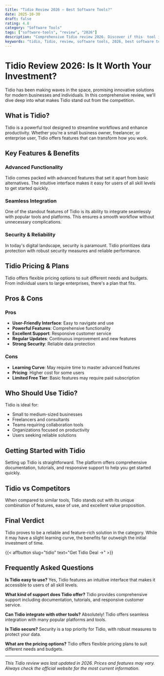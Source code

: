 ```yaml
---
title: "Tidio Review 2026 – Best Software Tools?"
date: 2025-10-30
draft: false
rating: 4.8
category: "Software Tools"
tags: ["software-tools", "review", "2026"]
description: "Comprehensive Tidio review 2026. Discover if this  tool is the best choice for your needs."
keywords: "tidio, Tidio, review, software tools, 2026, best software tools"
---
```


# Tidio Review 2026: Is It Worth Your Investment?

Tidio has been making waves in the  space, promising innovative solutions for modern businesses and individuals. In this comprehensive review, we'll dive deep into what makes Tidio stand out from the competition.

## What is Tidio?

Tidio is a powerful  tool designed to streamline workflows and enhance productivity. Whether you're a small business owner, freelancer, or enterprise user, Tidio offers features that can transform how you work.

## Key Features & Benefits

### Advanced Functionality
Tidio comes packed with advanced features that set it apart from basic alternatives. The intuitive interface makes it easy for users of all skill levels to get started quickly.

### Seamless Integration
One of the standout features of Tidio is its ability to integrate seamlessly with popular tools and platforms. This ensures a smooth workflow without unnecessary complications.

### Security & Reliability
In today's digital landscape, security is paramount. Tidio prioritizes data protection with robust security measures and reliable performance.

## Tidio Pricing & Plans

Tidio offers flexible pricing options to suit different needs and budgets. From individual users to large enterprises, there's a plan that fits.

## Pros & Cons

### Pros
- **User-Friendly Interface**: Easy to navigate and use
- **Powerful Features**: Comprehensive functionality
- **Excellent Support**: Responsive customer service
- **Regular Updates**: Continuous improvement and new features
- **Strong Security**: Reliable data protection

### Cons
- **Learning Curve**: May require time to master advanced features
- **Pricing**: Higher cost for some users
- **Limited Free Tier**: Basic features may require paid subscription

## Who Should Use Tidio?

Tidio is ideal for:
- Small to medium-sized businesses
- Freelancers and consultants
- Teams requiring collaboration tools
- Organizations focused on productivity
- Users seeking reliable  solutions

## Getting Started with Tidio

Setting up Tidio is straightforward. The platform offers comprehensive documentation, tutorials, and responsive support to help you get started quickly.

## Tidio vs Competitors

When compared to similar tools, Tidio stands out with its unique combination of features, ease of use, and excellent value proposition.

## Final Verdict

Tidio proves to be a reliable and feature-rich solution in the  category. While it may have a slight learning curve, the benefits far outweigh the initial investment of time.

{{< affbutton slug="tidio" text="Get Tidio Deal →" >}}

## Frequently Asked Questions

**Is Tidio easy to use?**
Yes, Tidio features an intuitive interface that makes it accessible to users of all skill levels.

**What kind of support does Tidio offer?**
Tidio provides comprehensive support including documentation, tutorials, and responsive customer service.

**Can Tidio integrate with other tools?**
Absolutely! Tidio offers seamless integration with many popular platforms and tools.

**Is Tidio secure?**
Security is a top priority for Tidio, with robust measures to protect your data.

**What are the pricing options?**
Tidio offers flexible pricing plans to suit different needs and budgets.

---

*This Tidio review was last updated in 2026. Prices and features may vary. Always check the official website for the most current information.*
